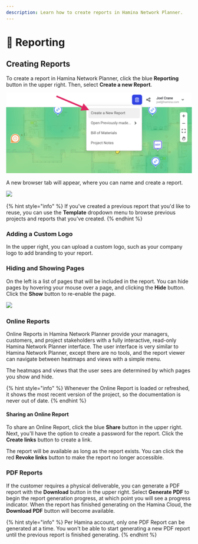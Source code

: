 ```yaml
---
description: Learn how to create reports in Hamina Network Planner.
---
```


# 📒 Reporting

## Creating Reports

To create a report in Hamina Network Planner, click the blue **Reporting** button in the upper right. Then, select **Create a new Report**.

<img src="../.gitbook/assets/create_report.png" alt="" data-size="original">

A new browser tab will appear, where you can name and create a report.

![](../.gitbook/assets/create\_a\_new\_report.png)

{% hint style="info" %}
If you've created a previous report that you'd like to reuse, you can use the **Template** dropdown menu to browse previous projects and reports that you've created.
{% endhint %}

### Adding a Custom Logo

In the upper right, you can upload a custom logo, such as your company logo to add branding to your report.

### Hiding and Showing Pages

On the left is a list of pages that will be included in the report. You can hide pages by hovering your mouse over a page, and clicking the **Hide** button. Click the **Show** button to re-enable the page.

![](../.gitbook/assets/hide\_page.png)

### Online Reports

Online Reports in Hamina Network Planner provide your managers, customers, and project stakeholders with a fully interactive, read-only Hamina Network Planner interface. The user interface is very similar to Hamina Network Planner, except there are no tools, and the report viewer can navigate between heatmaps and views with a simple menu.&#x20;

The heatmaps and views that the user sees are determined by which pages you show and hide.

{% hint style="info" %}
Whenever the Online Report is loaded or refreshed, it shows the most recent version of the project, so the documentation is never out of date.
{% endhint %}

#### Sharing an Online Report

To share an Online Report, click the blue **Share** button in the upper right. Next, you'll have the option to create a password for the report. Click the **Create links** button to create a link.

The report will be available as long as the report exists. You can click the red **Revoke links** button to make the report no longer accessible.

### PDF Reports

If the customer requires a physical deliverable, you can generate a PDF report with the **Download** button in the upper right. Select **Generate PDF** to begin the report generation progress, at which point you will see a progress indicator. When the report has finished generating on the Hamina Cloud, the **Download PDF** button will become available.

{% hint style="info" %}
Per Hamina account, only one PDF Report can be generated at a time. You won't be able to start generating a new PDF report until the previous report is finished generating.
{% endhint %}


